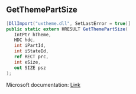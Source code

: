 ## GetThemePartSize

```csharp
[DllImport("uxtheme.dll", SetLastError = true)]
public static extern HRESULT GetThemePartSize(
   IntPtr hTheme,
   HDC hdc,
   int iPartId,
   int iStateId,
   ref RECT prc,
   int eSize,
   out SIZE psz
);
```

Microsoft documentation: [Link](https://docs.microsoft.com/en-us/windows/win32/api/uxtheme/nf-uxtheme-getthemepartsize)

